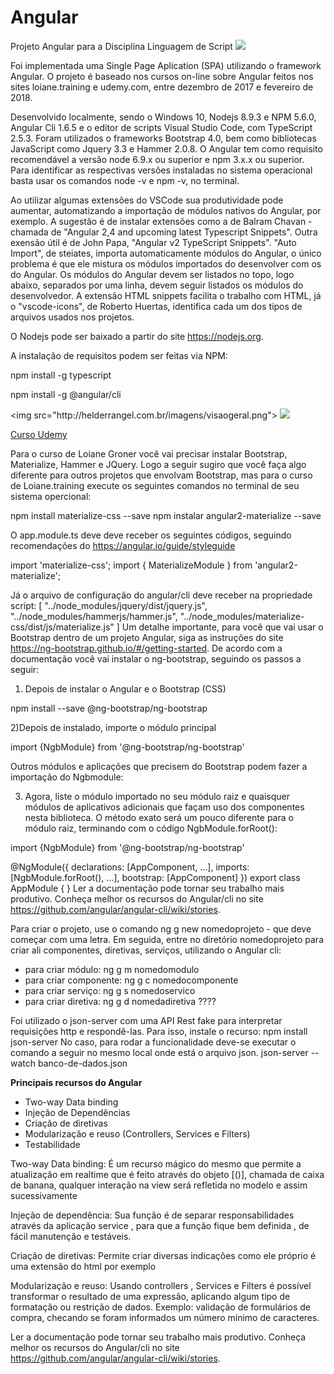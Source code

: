 # Angular
Projeto Angular para a Disciplina Linguagem de Script
<img src="https://angular.io/assets/images/logos/angular/angular.png">

Foi implementada uma Single Page Aplication (SPA) utilizando o framework Angular. O projeto é baseado nos cursos on-line sobre Angular feitos nos sites loiane.training e udemy.com, entre dezembro de 2017 e fevereiro de 2018.

Desenvolvido localmente, sendo o Windows 10, Nodejs 8.9.3 e NPM 5.6.0, Angular Cli 1.6.5 e o editor de scripts Visual Studio Code, com TypeScript 2.5.3. Foram utilizados o frameworks Bootstrap 4.0, bem como bibliotecas JavaScript como Jquery 3.3 e Hammer 2.0.8. O Angular tem como requisito recomendável a versão node 6.9.x ou  superior e npm 3.x.x ou superior. Para identificar as respectivas versões instaladas no sistema operacional basta usar os comandos node -v e npm -v, no terminal. 

Ao utilizar algumas extensões do VSCode sua produtividade pode aumentar, automatizando a importação de módulos nativos do Angular, por exemplo. A sugestão é de instalar extensões como a de Balram Chavan - chamada de "Angular 2,4 and upcoming latest Typescript Snippets". Outra exensão útil é de John Papa, "Angular v2 TypeScript Snippets". "Auto Import", de steiates, importa automaticamente módulos do Angular, o único problema é que ele mistura os módulos importados do desenvolver com os do Angular. Os módulos do Angular devem ser listados no topo, logo abaixo, separados por uma linha, devem seguir listados os módulos do desenvolvedor. A extensão HTML snippets facilita o trabalho com HTML, já o "vscode-icons", de Roberto Huertas, identifica cada um dos tipos de arquivos usados nos projetos.

O Nodejs pode ser baixado a partir do site https://nodejs.org.

A instalação de requisitos podem ser feitas via NPM:

npm install -g typescript

npm install -g @angular/cli

<script src="https://gist.github.com/helder-rangel/5b3e69fc0b0e3875ae9dadf3728b0c2b.js"></script>
<img src="ht<script src="https://gist.github.com/helder-rangel/5b3e69fc0b0e3875ae9dadf3728b0c2b.js"></script>tp://helderrangel.com.br/imagens/visaogeral.png">
<img src="http://helderrangel.com.br/imagens/telapeixeurbano.png">

<a href=
"https://www.udemy.com/curso-de-desenvolvimento-web-com-es6-typescript-e-angular-4/learn/v4/overview">Curso Udemy</a>

Para o curso de Loiane Groner você vai precisar instalar Bootstrap, Materialize, Hammer e JQuery. Logo a seguir sugiro que você faça algo diferente para outros projetos que envolvam Bootstrap, mas para o curso de Loiane.training execute os seguintes comandos no terminal de seu sistema opercional:

npm install materialize-css --save
npm instalar angular2-materialize --save

O app.module.ts deve deve receber os seguintes códigos, seguindo recomendações do https://angular.io/guide/styleguide

import 'materialize-css';
import { MaterializeModule } from 'angular2-materialize';

Já o arquivo de configuração do angular/cli deve receber na propriedade script:
[
"../node_modules/jquery/dist/jquery.js",
  "../node_modules/hammerjs/hammer.js",
  "../node_modules/materialize-css/dist/js/materialize.js"
  ]
Um detalhe importante, para você que vai usar o Bootstrap dentro de um projeto Angular, siga as instruções do site https://ng-bootstrap.github.io/#/getting-started. De acordo com a documentação você vai instalar o ng-bootstrap, seguindo os passos a seguir:

1) Depois de instalar o Angular e o Bootstrap (CSS)

npm install --save @ng-bootstrap/ng-bootstrap

2)Depois de instalado, importe o módulo principal

import {NgbModule} from '@ng-bootstrap/ng-bootstrap'

Outros módulos e aplicações que precisem do Bootstrap podem fazer a importação do Ngbmodule:

3) Agora, liste o módulo importado no seu módulo raiz e quaisquer módulos de aplicativos adicionais que façam uso dos componentes nesta biblioteca. O método exato será um pouco diferente para o módulo raiz, terminando com o código NgbModule.forRoot():

import {NgbModule} from '@ng-bootstrap/ng-bootstrap'

@NgModule({
  declarations: [AppComponent, ...],
  imports: [NgbModule.forRoot(), ...],
  bootstrap: [AppComponent]
})
export class AppModule {
}
Ler a documentação pode tornar seu trabalho mais produtivo. Conheça melhor os recursos do Angular/cli no site https://github.com/angular/angular-cli/wiki/stories.

Para criar o projeto, use o comando ng g new nomedoprojeto - que deve começar com uma letra. Em seguida, entre no diretório nomedoprojeto para criar ali componentes, diretivas, serviços, utilizando o Angular cli:

- para criar módulo: ng g m nomedomodulo
- para criar componente: ng g c nomedocomponente
- para criar serviço: ng g s nomedoservico
- para criar diretiva: ng g d nomedadiretiva ????

Foi utilizado o json-server com uma API Rest fake para interpretar requisições http e respondê-las. Para isso, instale o recurso:
npm install json-server
No caso, para rodar a funcionalidade deve-se executar o comando a seguir no mesmo local onde está o arquivo json.
json-server --watch banco-de-dados.json

<a><strong>Principais recursos do Angular</a></strong>
- Two-way Data binding
- Injeção de Dependências
- Criação de diretivas
- Modularização e reuso (Controllers, Services e Filters)
- Testabilidade


Two-way Data binding: É um recurso mágico do mesmo que permite a atualização em realtime que é feito através do objeto [()], chamada de caixa de banana, qualquer interação na view será refletida no modelo e assim sucessivamente

Injeção de dependência: Sua função é de separar responsabilidades através da aplicação service , para que a função fique
bem definida , de fácil manutenção e testáveis.

Criação de diretivas: Permite criar diversas indicações como ele próprio é uma extensão do html por exemplo

Modularização e reuso: Usando controllers , Services e Filters é possível transformar o resultado de uma expressão,
aplicando algum tipo de formatação ou restrição de dados.
Exemplo: validação de formulários de compra, checando se foram informados um número mínimo de caracteres.

Ler a documentação pode tornar seu trabalho mais produtivo. Conheça melhor os recursos do Angular/cli no site https://github.com/angular/angular-cli/wiki/stories.
